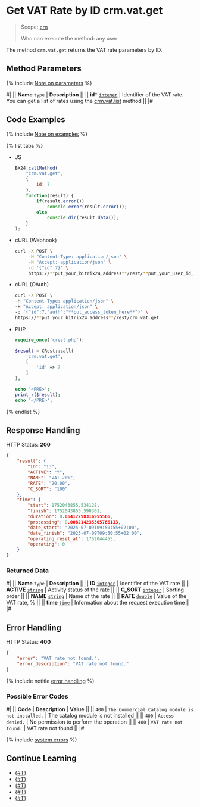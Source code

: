 # Get VAT Rate by ID crm.vat.get

> Scope: [`crm`](../../../scopes/permissions.md)
>
> Who can execute the method: any user

The method `crm.vat.get` returns the VAT rate parameters by ID.

## Method Parameters

{% include [Note on parameters](../../../../_includes/required.md) %}

#|
|| **Name**
`type` | **Description** ||
|| **id*** 
[`integer`](../../../data-types.md) | Identifier of the VAT rate. You can get a list of rates using the [crm.vat.list](./crm-vat-list.md) method ||
|#

## Code Examples

{% include [Note on examples](../../../../_includes/examples.md) %}

{% list tabs %}

- JS

    ```js
    BX24.callMethod(
        "crm.vat.get",
        {
            id: 7
        },
        function(result) {
            if(result.error())
                console.error(result.error());
            else
                console.dir(result.data());
        }
    );
    ```

- cURL (Webhook)

    ```bash
    curl -X POST \
         -H "Content-Type: application/json" \
         -H "Accept: application/json" \
         -d '{"id":7}' \
         https://**put_your_bitrix24_address**/rest/**put_your_user_id_here**/**put_your_webhook_here**/crm.vat.get
    ```

- cURL (OAuth)

    ```bash
    curl -X POST \
    -H "Content-Type: application/json" \
    -H "Accept: application/json" \
    -d '{"id":7,"auth":"**put_access_token_here**"}' \
    https://**put_your_bitrix24_address**/rest/crm.vat.get
    ```

- PHP

    ```php
    require_once('crest.php');

    $result = CRest::call(
        'crm.vat.get',
        [
            'id' => 7
        ]
    );

    echo '<PRE>';
    print_r($result);
    echo '</PRE>';
    ```

{% endlist %}

## Response Handling

HTTP Status: **200**

```json
{
    "result": {
        "ID": "13",
        "ACTIVE": "Y",
        "NAME": "VAT 20%",
        "RATE": "20.00",
        "C_SORT": "100"
    },
    "time": {
        "start": 1752043855.534128,
        "finish": 1752043855.598301,
        "duration": 0.06417298316955566,
        "processing": 0.008214235305786133,
        "date_start": "2025-07-09T09:50:55+02:00",
        "date_finish": "2025-07-09T09:50:55+02:00",
        "operating_reset_at": 1752044455,
        "operating": 0
    }
}
```

### Returned Data

#|
|| **Name**
 `type` | **Description** ||
|| **ID**
[`integer`](../../../data-types.md) | Identifier of the VAT rate ||
|| **ACTIVE**
[`string`](../../../data-types.md) | Activity status of the rate ||
|| **C_SORT**
[`integer`](../../../data-types.md) | Sorting order ||
|| **NAME**
[`string`](../../../data-types.md) | Name of the rate ||
|| **RATE**
[`double`](../../../data-types.md) | Value of the VAT rate, % ||
|| **time**
[`time`](../../../data-types.md#time) | Information about the request execution time ||
|#

## Error Handling

HTTP Status: **400**

```json
{
    "error": "VAT rate not found.",
    "error_description": "VAT rate not found."
}
```

{% include notitle [error handling](../../../../_includes/error-info.md) %}

### Possible Error Codes

#|
|| **Code** | **Description** | **Value** ||
|| `400`     | `The Commercial Catalog module is not installed.` | The catalog module is not installed ||
|| `400`     | `Access denied.` | No permission to perform the operation ||
|| `400`     | `VAT rate not found.` | VAT rate not found ||
|#

{% include [system errors](../../../../_includes/system-errors.md) %}

## Continue Learning

- [{#T}](./crm-vat-fields.md)
- [{#T}](./crm-vat-list.md)
- [{#T}](./crm-vat-add.md)
- [{#T}](./crm-vat-update.md)
- [{#T}](./crm-vat-delete.md)